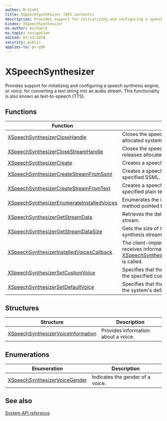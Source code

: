 ```yaml
---
author: M-Stahl
title: XSpeechSynthesizer (API contents)
description: Provides support for initializing and configuring a speech synthesis engine (voice) for converting a text string into an audio stream. This functionality is also known as text-to-speech (TTS).
kindex: XSpeechSynthesizer
ms.author: michaelk
ms.topic: navigation
edited: 07/15/2019
security: public
applies-to: pc-gdk
---
```


# XSpeechSynthesizer  
  
Provides support for initializing and configuring a speech synthesis engine, or *voice*, for converting a text string into an audio stream. This functionality is also known as text-to-speech (TTS).  
  
  
## Functions  
  
| Function | Description |  
| --- | --- |  
| [XSpeechSynthesizerCloseHandle](functions/xspeechsynthesizerclosehandle.md) | Closes the speech synthesizer and releases allocated system resources. |  
| [XSpeechSynthesizerCloseStreamHandle](functions/xspeechsynthesizerclosestreamhandle.md) | Closes the speech synthesizer stream and releases allocated system resources. |  
| [XSpeechSynthesizerCreate](functions/xspeechsynthesizercreate.md) | Creates a speech synthesizer. |  
| [XSpeechSynthesizerCreateStreamFromSsml](functions/xspeechsynthesizercreatestreamfromssml.md) | Creates a speech synthesis stream from the specified SSML. |  
| [XSpeechSynthesizerCreateStreamFromText](functions/xspeechsynthesizercreatestreamfromtext.md) | Creates a speech synthesis stream from the specified plain text. |  
| [XSpeechSynthesizerEnumerateInstalledVoices](functions/xspeechsynthesizerenumerateinstalledvoices.md) | Enumerates the installed voices, and calls the method pointed to by *callback* for each voice. |  
| [XSpeechSynthesizerGetStreamData](functions/xspeechsynthesizergetstreamdata.md) | Retrieves the data from a speech synthesis stream. |  
| [XSpeechSynthesizerGetStreamDataSize](functions/xspeechsynthesizergetstreamdatasize.md) | Gets the size of the data buffer from a speech synthesis stream. |  
| [XSpeechSynthesizerInstalledVoicesCallback](functions/xspeechsynthesizerinstalledvoicescallback.md) | The client-implemented callback function that receives information about a voice when [XSpeechSynthesizerEnumerateInstalledVoices](functions/xspeechsynthesizerenumerateinstalledvoices.md) is called. |  
| [XSpeechSynthesizerSetCustomVoice](functions/xspeechsynthesizersetcustomvoice.md) | Specifies that the speech synthesizer is to use the specified custom voice. |  
| [XSpeechSynthesizerSetDefaultVoice](functions/xspeechsynthesizersetdefaultvoice.md) | Specifies that the speech synthesizer is to use the system's default voice. |  
  
## Structures  
  
| Structure | Description |  
| --- | --- |  
| [XSpeechSynthesizerVoiceInformation](structs/xspeechsynthesizervoiceinformation.md) | Provides information about a voice. |  
  
## Enumerations  
  
| Enumeration | Description |  
| --- | --- |  
| [XSpeechSynthesizerVoiceGender](enums/xspeechsynthesizervoicegender.md) | Indicates the gender of a voice. |  
  
  
## See also  
[System API reference](../gc-reference-system-toc.md)  